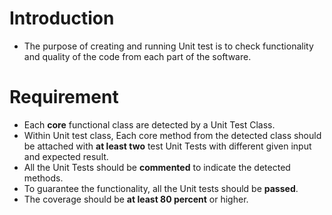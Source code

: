 # Introduction
- The purpose of creating and running Unit test is to check functionality and quality of the code from each part of the software.

# Requirement
- Each **core** functional class are detected by a Unit Test Class.
- Within Unit test class, Each core method from the detected class should be attached with **at least two** test Unit Tests with different given input and expected result.
- All the Unit Tests should be **commented** to indicate the detected methods.
- To guarantee the functionality, all the Unit tests should be **passed**.
- The coverage should be **at least 80 percent** or higher.

